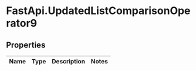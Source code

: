 # FastApi.UpdatedListComparisonOperator9

## Properties
Name | Type | Description | Notes
------------ | ------------- | ------------- | -------------
